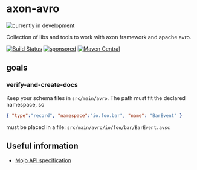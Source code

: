 # axon-avro

![currently in development](https://img.shields.io/badge/lifecycle-INCUBATING-orange.svg)

Collection of libs and tools to work with axon framework and apache avro.

[![Build Status](https://github.com/holixon/axon-avro/workflows/Development%20branches/badge.svg)](https://github.com/holixon/axon-avro/actions)
[![sponsored](https://img.shields.io/badge/sponsoredBy-Holisticon-red.svg)](https://holisticon.de/)
[![Maven Central](https://maven-badges.herokuapp.com/maven-central/io.holixon.avro.maven/axon-avro/badge.svg)](https://maven-badges.herokuapp.com/maven-central/io.holixon.avro.maven/axon-avro)

## goals

### verify-and-create-docs

Keep your schema files in `src/main/avro`. The path must fit the declared namespace, so

```json
{ "type":"record", "namespace":"io.foo.bar", "name": "BarEvent" }
```

must be placed in a file: `src/main/avro/io/foo/bar/BarEvent.avsc`

## Useful information

* [Mojo API specification](https://maven.apache.org/developers/mojo-api-specification.html)
